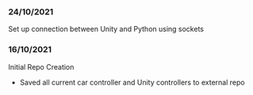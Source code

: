###

### 24/10/2021
Set up connection between Unity and Python using sockets


### 16/10/2021

Initial Repo Creation
 - Saved all current car controller and Unity controllers to external repo